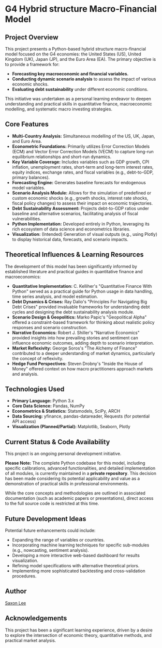 # G4 Hybrid structure Macro-Financial Model

## Project Overview

This project presents a Python-based hybrid structure macro-financial model focused on the G4 economies: the United States (US), United Kingdom (UK), Japan (JP), and the Euro Area (EA). The primary objective is to provide a framework for:

* **Forecasting key macroeconomic and financial variables.**
* **Conducting dynamic scenario analysis** to assess the impact of various economic shocks.
* **Evaluating debt sustainability** under different economic conditions.

This initiative was undertaken as a personal learning endeavor to deepen understanding and practical skills in quantitative finance, macroeconomic modelling, and systematic macro investing strategies.

## Core Features

* **Multi-Country Analysis:** Simultaneous modelling of the US, UK, Japan, and Euro Area.
* **Econometric Foundations:** Primarily utilizes Error Correction Models (ECM) and Vector Error Correction Models (VECM) to capture long-run equilibrium relationships and short-run dynamics.
* **Key Variable Coverage:** Includes variables such as GDP growth, CPI inflation, unemployment rates, short-term and long-term interest rates, equity indices, exchange rates, and fiscal variables (e.g., debt-to-GDP, primary balances).
* **Forecasting Engine:** Generates baseline forecasts for endogenous model variables.
* **Scenario Analysis Module:** Allows for the simulation of predefined or custom economic shocks (e.g., growth shocks, interest rate shocks, fiscal policy changes) to assess their impact on economic trajectories.
* **Debt Sustainability Assessment:** Projects debt-to-GDP ratios under baseline and alternative scenarios, facilitating analysis of fiscal vulnerabilities.
* **Python Implementation:** Developed entirely in Python, leveraging its rich ecosystem of data science and econometrics libraries.
* **Visualization:** (Intended) Generation of visual outputs (e.g., using Plotly) to display historical data, forecasts, and scenario impacts.

## Theoretical Influences & Learning Resources

The development of this model has been significantly informed by established literature and practical guides in quantitative finance and macroeconomics:

* **Quantitative Implementation:** C. Kelliher's "Quantitative Finance With Python" served as a practical guide for Python usage in data handling, time series analysis, and model estimation.
* **Debt Dynamics & Crises:** Ray Dalio's "Principles For Navigating Big Debt Crises" provided invaluable frameworks for understanding debt cycles and designing the debt sustainability analysis module.
* **Scenario Design & Geopolitics:** Marko Papic's "Geopolitical Alpha" offered a constraint-based framework for thinking about realistic policy responses and scenario construction.
* **Narrative Economics:** Robert J. Shiller's "Narrative Economics" provided insights into how prevailing stories and sentiment can influence economic outcomes, adding depth to scenario interpretation.
* **Market Reflexivity:** George Soros's "The Alchemy of Finance" contributed to a deeper understanding of market dynamics, particularly the concept of reflexivity.
* **Hedge Fund Perspectives:** Steven Drobny's "Inside the House of Money" offered context on how macro practitioners approach markets and analysis.

## Technologies Used

* **Primary Language:** Python 3.x
* **Core Data Science:** Pandas, NumPy
* **Econometrics & Statistics:** Statsmodels, SciPy, ARCH
* **Data Sourcing:** yfinance, pandas-datareader, Requests (for potential API access)
* **Visualization (Planned/Partial):** Matplotlib, Seaborn, Plotly

## Current Status & Code Availability

This project is an ongoing personal development initiative.

**Please Note:** The complete Python codebase for this model, including specific calibrations, advanced functionalities, and detailed implementation of all modules, is currently maintained in a **private repository**. This decision has been made considering its potential applicability and value as a demonstration of practical skills in professional environments.

While the core concepts and methodologies are outlined in associated documentation (such as academic papers or presentations), direct access to the full source code is restricted at this time.

## Future Development Ideas

Potential future enhancements could include:
* Expanding the range of variables or countries.
* Incorporating machine learning techniques for specific sub-modules (e.g., nowcasting, sentiment analysis).
* Developing a more interactive web-based dashboard for results visualization.
* Refining model specifications with alternative theoretical priors.
* Implementing more sophisticated backtesting and cross-validation procedures.

## Author

[Saxon Lee](https://www.linkedin.com/in/saxon-lee/?lipi=urn%3Ali%3Apage%3Ad_flagship3_feed%3BGp8GASgWTvqUGTZowwD4lA%3D%3D)

## Acknowledgements

This project has been a significant learning experience, driven by a desire to explore the intersection of economic theory, quantitative methods, and practical market analysis.
